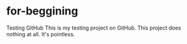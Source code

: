 # for-beggining
Testing GitHub
This is my testing project on GitHub. This project does nothing at all. It's pointless.
